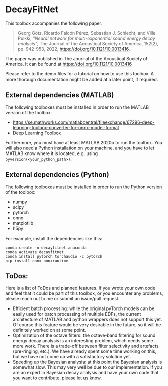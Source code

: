 # DecayFitNet
This toolbox accompanies the following paper:
>Georg Götz, Ricardo Falcón Pérez, Sebastian J. Schlecht, and Ville Pulkki, *"Neural network for multi-exponential sound energy decay analysis"*, The Journal of the Acoustical Society of America, 152(2), pp. 942-953, 2022, https://doi.org/10.1121/10.0013416.
 
The paper was published in The Journal of the Acoustical Society of America. It can be found at https://doi.org/10.1121/10.0013416

Please refer to the demo files for a tutorial on how to use this toolbox. A more thorough documentation might be added at a later point, if required. 

## External dependencies (MATLAB)
The following toolboxes must be installed in order to run the MATLAB version of the toolbox:
- https://se.mathworks.com/matlabcentral/fileexchange/67296-deep-learning-toolbox-converter-for-onnx-model-format
- Deep Learning Toolbox

Furthermore, you must have at least MATLAB 2020b to run the toolbox. You will also need a Python installation on your machine, and you have to let MATLAB know where it is located, e.g. using ```pyversion(<your_python_path>)```.

## External dependencies (Python)
The following toolboxes must be installed in order to run the Python version of the toolbox:
- numpy
- scipy
- pytorch
- onnx
- matplotlib
- h5py

For example, install the dependencies like this:
```
conda create -n decayfitnet anaconda
conda activate decayfitnet
conda install pytorch torchaudio -c pytorch
pip install onnx onnxruntime
```

## ToDos: 
Here is a list of ToDos and planned features. If you wrote your own code and feel that it could be part of this toolbox, or you encounter any problems, please reach out to me or submit an issue/pull request. 
- Efficient batch processing: while the original pyTorch models can be easily used for batch processing of multiple EDFs, the current architecture of MATLAB and python wrappers does not support this yet. Of course this feature would be very desirable in the future, so it will be definitely worked on at some point.
- Optimization of the octave filters: the octave-band filtering for sound energy decay analysis is an interesting problem, which needs some more work. There is a trade-off between filter selectivity and artefacts (pre-ringing, etc.). We have already spent some time working on this, but we have not come up with a satisfactory solution yet. 
- Speeding up the Bayesian analysis: at this point the Bayesian analysis is somewhat slow. This may very well be due to our implementation. If you are an expert in Bayesian decay analysis and have your own code that you want to contribute, please let us know.
